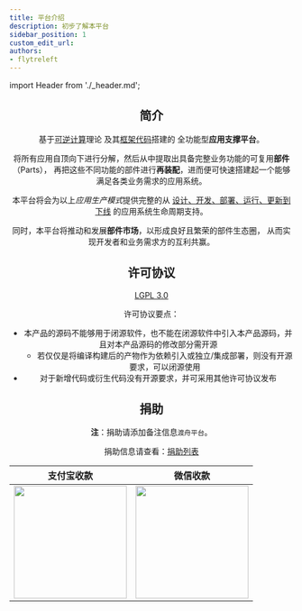 ```yaml
---
title: 平台介绍
description: 初步了解本平台
sidebar_position: 1
custom_edit_url:
authors:
- flytreleft
---
```


import Header from './_header.md';

<Header />

## 简介

基于[可逆计算](https://zhuanlan.zhihu.com/p/64004026)理论
及其[框架代码](https://github.com/entropy-cloud/nop-entropy)搭建的
全功能型**应用支撑平台**。

将所有应用自顶向下进行分解，然后从中提取出具备完整业务功能的可复用**部件**（Parts），
再把这些不同功能的部件进行**再装配**，进而便可快速搭建起一个能够满足各类业务需求的应用系统。

本平台将会为以上*应用生产模式*提供完整的从 <u>设计、开发、部署、运行、更新到下线</u>
的应用系统生命周期支持。

同时，本平台将推动和发展**部件市场**，以形成良好且繁荣的部件生态圈，
从而实现开发者和业务需求方的互利共赢。

## 许可协议

[LGPL 3.0](https://www.gnu.org/licenses/lgpl-3.0.txt)

许可协议要点：
- 本产品的源码不能够用于闭源软件，也不能在闭源软件中引入本产品源码，并且对本产品源码的修改部分需开源
  - 若仅仅是将编译构建后的产物作为依赖引入或独立/集成部署，则没有开源要求，可以闭源使用
- 对于新增代码或衍生代码没有开源要求，并可采用其他许可协议发布

## 捐助

**注**：捐助请添加备注信息`渡舟平台`。

捐助信息请查看：[捐助列表](/docs/donates)

| 支付宝收款 | 微信收款 |
| -- | -- |
| <img src="/img/donate/alipay.jpg" width="200px"/> | <img src="/img/donate/wechat.png" width="200px"/> |
